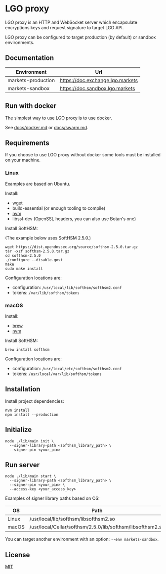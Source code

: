 # LGO proxy

LGO proxy is an HTTP and WebSocket server which encapsulate encryptions keys and request signature to target LGO API.

LGO proxy can be configured to target production (by default) or sandbox environments.

## Documentation

| Environment        | Url                              |
| ------------------ | -------------------------------- |
| markets-production | https://doc.exchange.lgo.markets |
| markets-sandbox    | https://doc.sandbox.lgo.markets  |

## Run with docker

The simplest way to use LGO proxy is to use docker.

See [docs/docker.md](docs/docker.md) or [docs/swarm.md](docs/swarm.md).

## Requirements

If you choose to use LGO proxy without docker some tools must be installed on your machine.

### Linux

Examples are based on Ubuntu.

Install:

- wget
- build-essential (or enough tooling to compile)
- [nvm](https://github.com/creationix/nvm)
- libssl-dev (OpenSSL headers, you can also use Botan's one)

Install SoftHSM:

(The example below uses SoftHSM 2.5.0.)

```
wget https://dist.opendnssec.org/source/softhsm-2.5.0.tar.gz
tar -xzf softhsm-2.5.0.tar.gz
cd softhsm-2.5.0
./configure --disable-gost
make
sudo make install
```

Configuration locations are:

- configuration: `/usr/local/lib/softhsm/softhsm2.conf`
- tokens: `/var/lib/softhsm/tokens`

### macOS

Install:

- [brew](https://brew.sh)
- [nvm](https://github.com/creationix/nvm)

Install SoftHSM:

```
brew install softhsm
```

Configuration locations are:

- configuration: `/usr/local/etc/softhsm/softhsm2.conf`
- tokens: `/usr/local/var/lib/softhsm/tokens`

## Installation

Install project dependencies:

```
nvm install
npm install --production
```

## Initialize

```
node ./lib/main init \
  --signer-library-path <softhsm_library_path> \
  --signer-pin <your_pin>
```

## Run server

```
node ./lib/main start \
  --signer-library-path <softhsm_library_path> \
  --signer-pin <your_pin> \
  --access-key <your_access_key>
```

Examples of signer library paths based on OS:

| OS    | Path                                                       |
| ----- | ---------------------------------------------------------- |
| Linux | /usr/local/lib/softhsm/libsofthsm2.so                      |
| macOS | /usr/local/Cellar/softhsm/2.5.0/lib/softhsm/libsofthsm2.so |

You can target another environment with an option: `--env markets-sandbox`.

## License

[MIT](LICENSE)
